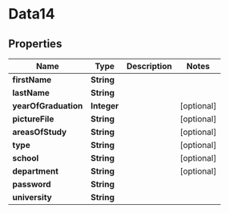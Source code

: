 
# Data14

## Properties
Name | Type | Description | Notes
------------ | ------------- | ------------- | -------------
**firstName** | **String** |  | 
**lastName** | **String** |  | 
**yearOfGraduation** | **Integer** |  |  [optional]
**pictureFile** | **String** |  |  [optional]
**areasOfStudy** | **String** |  |  [optional]
**type** | **String** |  |  [optional]
**school** | **String** |  |  [optional]
**department** | **String** |  |  [optional]
**password** | **String** |  | 
**university** | **String** |  | 



